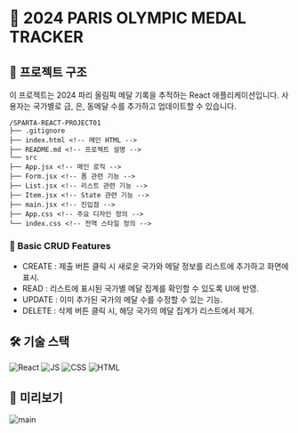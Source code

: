 # 🥇 2024 PARIS OLYMPIC MEDAL TRACKER

## 🔗 프로젝트 구조

이 프로젝트는 2024 파리 올림픽 메달 기록을 추적하는 React 애플리케이션입니다.
사용자는 국가별로 금, 은, 동메달 수를 추가하고 업데이트할 수 있습니다.

```
/SPARTA-REACT-PROJECT01
├── .gitignore
├── index.html <!-- 메인 HTML -->
├── README.md <!-- 프로젝트 설명 -->
└── src
├── App.jsx <!-- 메인 로직 -->
├── Form.jsx <!-- 폼 관련 기능 -->
├── List.jsx <!-- 리스트 관련 기능 -->
├── Item.jsx <!-- State 관련 기능 -->
├── main.jsx <!-- 진입점 -->
├── App.css <!-- 주요 디자인 정의 -->
└── index.css <!-- 전역 스타일 정의 -->
```

### 📌 Basic CRUD Features

- CREATE : 제출 버튼 클릭 시 새로운 국가와 메달 정보를 리스트에 추가하고 화면에 표시.
- READ : 리스트에 표시된 국가별 메달 집계를 확인할 수 있도록 UI에 반영.
- UPDATE : 이미 추가된 국가의 메달 수를 수정할 수 있는 기능.
- DELETE : 삭제 버튼 클릭 시, 해당 국가의 메달 집계가 리스트에서 제거.

## 🛠️ 기술 스택

![React](https://img.shields.io/badge/React-61DAFB?style=flat-square&logo=React&logoColor=black)
![JS](https://img.shields.io/badge/JavaScript-F7DF1E?style=flat-square&logo=javascript&logoColor=black)
![CSS](https://img.shields.io/badge/CSS3-1572B6?style=flat-square&logo=css3&logoColor=white)
![HTML](https://img.shields.io/badge/HTML5-E34F26?style=flat-square&logo=html5&logoColor=white)

## 🎥 미리보기

![main]()
